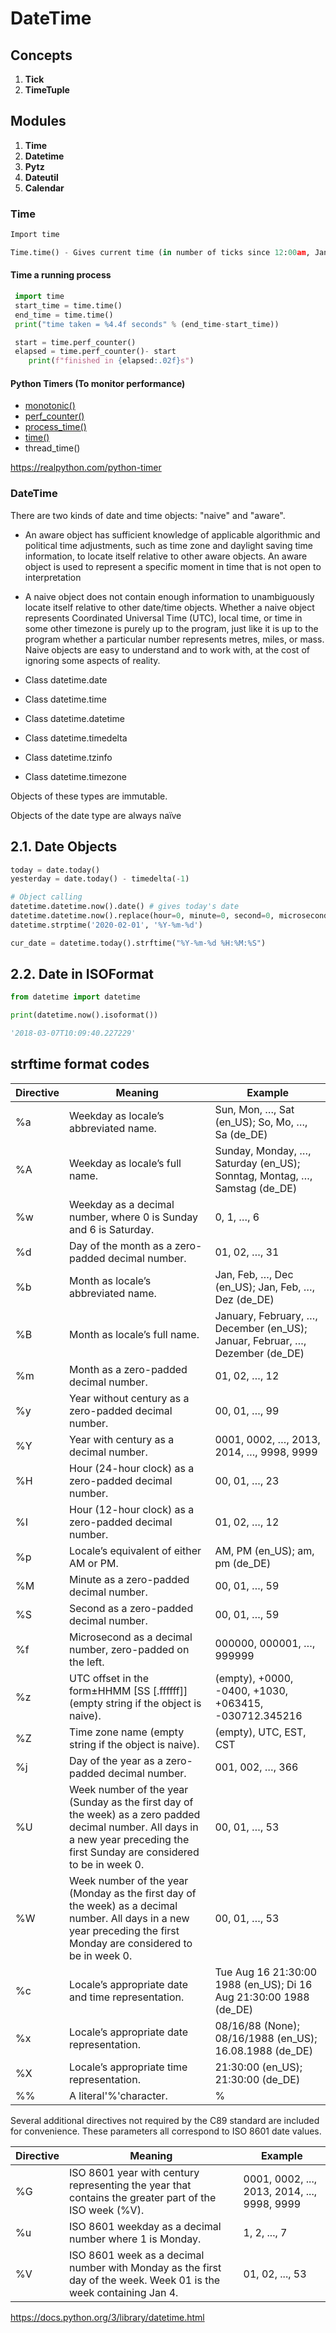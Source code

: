 # DateTime

## Concepts

1. **Tick**
2. **TimeTuple**

## Modules

1. **Time**
2. **Datetime**
3. **Pytz**
4. **Dateutil**
5. **Calendar**

### Time

```python
Import time

Time.time() - Gives current time (in number of ticks since 12:00am, January 1, 1970)
```

#### Time a running process

```python
 import time
 start_time = time.time()
 end_time = time.time()
 print("time taken = %4.4f seconds" % (end_time-start_time))

 start = time.perf_counter()
 elapsed = time.perf_counter()- start
    print(f"finished in {elapsed:.02f}s")
```

#### Python Timers (To monitor performance)

- [monotonic()](https://docs.python.org/3/library/time.html#time.monotonic)
- [perf_counter()](https://docs.python.org/3/library/time.html#time.perf_counter)
- [process_time()](https://docs.python.org/3/library/time.html#time.process_time)
- [time()](https://docs.python.org/3/library/time.html#time.time)
- thread_time()

<https://realpython.com/python-timer>

### DateTime

There are two kinds of date and time objects: "naive" and "aware".

- An aware object has sufficient knowledge of applicable algorithmic and political time adjustments, such as time zone and daylight saving time information, to locate itself relative to other aware objects. An aware object is used to represent a specific moment in time that is not open to interpretation

- A naive object does not contain enough information to unambiguously locate itself relative to other date/time objects. Whether a naive object represents Coordinated Universal Time (UTC), local time, or time in some other timezone is purely up to the program, just like it is up to the program whether a particular number represents metres, miles, or mass. Naive objects are easy to understand and to work with, at the cost of ignoring some aspects of reality.

- Class datetime.date
- Class datetime.time
- Class datetime.datetime
- Class datetime.timedelta
- Class datetime.tzinfo
- Class datetime.timezone

Objects of these types are immutable.

Objects of the date type are always naïve

## 2.1. Date Objects

```python
today = date.today()
yesterday = date.today() - timedelta(-1)

# Object calling
datetime.datetime.now().date() # gives today's date
datetime.datetime.now().replace(hour=0, minute=0, second=0, microsecond=0)
datetime.strptime('2020-02-01', '%Y-%m-%d')

cur_date = datetime.today().strftime("%Y-%m-%d %H:%M:%S")
```

## 2.2. Date in ISOFormat

```python
from datetime import datetime

print(datetime.now().isoformat())

'2018-03-07T10:09:40.227229'
```

## strftime format codes

| **Directive** | **Meaning** | **Example** |
|---|---|---|
| %a | Weekday as locale’s abbreviated name. | Sun, Mon, …, Sat (en_US); So, Mo, …, Sa (de_DE) |
| %A | Weekday as locale’s full name. | Sunday, Monday, …, Saturday (en_US); Sonntag, Montag, …, Samstag (de_DE) |
| %w | Weekday as a decimal number, where 0 is Sunday and 6 is Saturday. | 0, 1, …, 6 |
| %d | Day of the month as a zero-padded decimal number. | 01, 02, …, 31 |
| %b | Month as locale’s abbreviated name. | Jan, Feb, …, Dec (en_US); Jan, Feb, …, Dez (de_DE) |
| %B | Month as locale’s full name. | January, February, …, December (en_US); Januar, Februar, …, Dezember (de_DE) |
| %m | Month as a zero-padded decimal number. | 01, 02, …, 12 |
| %y | Year without century as a zero-padded decimal number. | 00, 01, …, 99 |
| %Y | Year with century as a decimal number. | 0001, 0002, …, 2013, 2014, …, 9998, 9999 |
| %H | Hour (24-hour clock) as a zero-padded decimal number. | 00, 01, …, 23 |
| %I | Hour (12-hour clock) as a zero-padded decimal number. | 01, 02, …, 12 |
| %p | Locale’s equivalent of either AM or PM. | AM, PM (en_US); am, pm (de_DE) |
| %M | Minute as a zero-padded decimal number. | 00, 01, …, 59 |
| %S | Second as a zero-padded decimal number. | 00, 01, …, 59 |
| %f | Microsecond as a decimal number, zero-padded on the left. | 000000, 000001, …, 999999 |
| %z | UTC offset in the form±HHMM [SS [.ffffff]](empty string if the object is naive). | (empty), +0000, -0400, +1030, +063415, -030712.345216 |
| %Z | Time zone name (empty string if the object is naive). | (empty), UTC, EST, CST |
| %j | Day of the year as a zero-padded decimal number. | 001, 002, …, 366 |
| %U | Week number of the year (Sunday as the first day of the week) as a zero padded decimal number. All days in a new year preceding the first Sunday are considered to be in week 0. | 00, 01, …, 53 |
| %W | Week number of the year (Monday as the first day of the week) as a decimal number. All days in a new year preceding the first Monday are considered to be in week 0. | 00, 01, …, 53 |
| %c | Locale’s appropriate date and time representation. | Tue Aug 16 21:30:00 1988 (en_US); Di 16 Aug 21:30:00 1988 (de_DE) |
| %x | Locale’s appropriate date representation. | 08/16/88 (None); 08/16/1988 (en_US); 16.08.1988 (de_DE) |
| %X | Locale’s appropriate time representation. | 21:30:00 (en_US); 21:30:00 (de_DE) |
| %% | A literal'%'character. | % |

Several additional directives not required by the C89 standard are included for convenience. These parameters all correspond to ISO 8601 date values.

| **Directive** | **Meaning**                                                                                                       | **Example**                                  |
|----------|-------------------------------------------|-------------------|
| %G            | ISO 8601 year with century representing the year that contains the greater part of the ISO week (%V).             | 0001, 0002, ..., 2013, 2014, ..., 9998, 9999 |
| %u            | ISO 8601 weekday as a decimal number where 1 is Monday.                                                           | 1, 2, ..., 7                                 |
| %V            | ISO 8601 week as a decimal number with Monday as the first day of the week. Week 01 is the week containing Jan 4. | 01, 02, ..., 53                              |

<https://docs.python.org/3/library/datetime.html>

